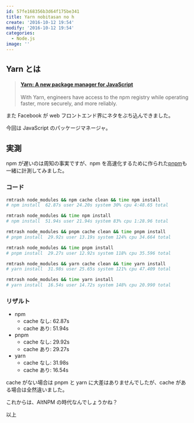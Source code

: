 ```yaml
---
id: 57fe168356b3d64f175be341
title: Yarn nobitasan no h
create: '2016-10-12 19:54'
modify: '2016-10-12 19:54'
categories:
  - Node.js
image: ''
---
```


## Yarn とは

<blockquote class="embedly-card" data-card-key="efc9713d77434ae8b88ef22dda0a91e8" data-card-controls="0" data-card-width="500" data-card-type="article" data-card-align="left"><h4><a href="https://code.facebook.com/posts/1840075619545360">Yarn: A new package manager for JavaScript</a></h4><p>With Yarn, engineers have access to the npm registry while operating faster, more securely, and more reliably.</p></blockquote>
<script async src="//cdn.embedly.com/widgets/platform.js" charset="UTF-8"></script>

また Facebook が web フロントエンド界にネタをぶち込んできました。

今回は JavaScript のパッケージマネージャ。

<!-- more -->

## 実測

npm が遅いのは周知の事実ですが、npm を高速化するために作られた[pnpm](http://ricostacruz.com/pnpm/)も一緒に計測してみました。

### コード

```bash
rmtrash node_modules && npm cache clean && time npm install
# npm install  62.87s user 24.20s system 30% cpu 4:48.65 total

rmtrash node_modules && time npm install
# npm install  51.94s user 21.94s system 83% cpu 1:28.96 total

rmtrash node_modules && pnpm cache clean && time pnpm install
# pnpm install  29.92s user 13.19s system 124% cpu 34.664 total

rmtrash node_modules && time pnpm install
# pnpm install  29.27s user 12.92s system 118% cpu 35.596 total

rmtrash node_modules && yarn cache clean && time yarn install
# yarn install  31.98s user 25.65s system 121% cpu 47.409 total

rmtrash node_modules && time yarn install
# yarn install  16.54s user 14.72s system 148% cpu 20.990 total
```

### リザルト

- npm
  - cache なし: 62.87s
  - cache あり: 51.94s
- pnpm
  - cache なし: 29.92s
  - cache あり: 29.27s
- yarn
  - cache なし: 31.98s
  - cache あり: 16.54s

cache がない場合は pnpm と yarn に大差はありませんでしたが、cache がある場合は全然違いました。

これからは、AltNPM の時代なんでしょうかね？

以上
